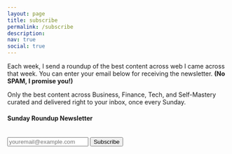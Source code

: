 ```yaml
---
layout: page
title: subscribe
permalink: /subscribe
description:
nav: true
social: true
---
```


Each week, I send a roundup of the best content across web I came across that week. You can enter your email below for receiving the newsletter. **(No SPAM, I promise you!)**

Only the best content across Business, Finance, Tech, and Self-Mastery curated and delivered right to your inbox, once every Sunday.

<section class="subscribe-form">
    <script src="https://www.google.com/recaptcha/api.js"></script>
    <script type="text/javascript"> function submitGR(token){ if(grecaptcha.getResponse().length > 0){ document.getElementById("submit-button").setAttribute("captcha", "false"); document.getElementById("recaptcha-failed-message").setAttribute("hidden", ""); } else { document.getElementById("submit-button").setAttribute("captcha", "true"); document.getElementById("recaptcha-failed-message").removeAttribute("hidden"); } } document.addEventListener("DOMContentLoaded", function(event) { }); </script>

  <h4 class="subscribe-form-title">Sunday Roundup Newsletter</h4><br>
    <form data-members-form="subscribe" id="sender-subscribe" action="https://app.sender.net/forms/sender_subscription/14801/123606e5" method="POST">
        <div class="form-group">
            <input  data-label="Email" id="email" name="email" type="email" class="subscribe-email" data-members-email placeholder="youremail@example.com" autocomplete="false" required/>
            <button id="submit-button" type="submit" class=" btn-grad dont-break-out">Subscribe</button>
            <!--button id="submit-button" class="button primary" type="submit">
                <span class="button-content">Subscribe</span>
                <span class="button-loader">{{> "icons/loader"}}</span>
            </button-->
        </div>
    </form>
</section>

